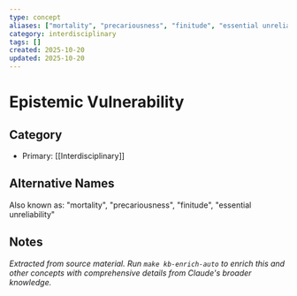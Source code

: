 ```yaml
---
type: concept
aliases: ["mortality", "precariousness", "finitude", "essential unreliability"]
category: interdisciplinary
tags: []
created: 2025-10-20
updated: 2025-10-20
---
```


# Epistemic Vulnerability

## Category

- Primary: [[Interdisciplinary]]

## Alternative Names

Also known as: "mortality", "precariousness", "finitude", "essential unreliability"

## Notes

*Extracted from source material. Run `make kb-enrich-auto` to enrich this and other concepts with comprehensive details from Claude's broader knowledge.*
